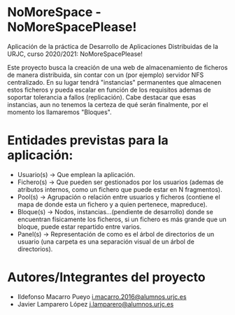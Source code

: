 # NoMoreSpace - NoMoreSpacePlease!
Aplicación de la práctica de Desarrollo de Aplicaciones Distribuidas de la URJC, curso 2020/2021: NoMoreSpacePlease!

Este proyecto busca la creación de una web de almacenamiento de ficheros de manera distribuida, sin contar con un (por ejemplo) servidor NFS centralizado. En su lugar tendrá "instancias" permanentes que almacenen estos ficheros y pueda escalar en función de los requisitos ademas de soportar tolerancia a fallos (replicación). Cabe destacar que esas instancias, aun no tenemos la certeza de qué serán finalmente, por el momento los llamaremos "Bloques".

# Entidades previstas para la aplicación:
- Usuario(s) -> Que emplean la aplicación.
- Fichero(s) -> Que pueden ser gestionados por los usuarios (ademas de atributos internos, como un fichero que puede estar en N fragmentos).
- Pool(s) -> Agrupación o relación entre usuarios y ficheros (contiene el mapa de donde esta un fichero y a quien pertenece, mapreduce).
- Bloque(s) -> Nodos, instancias...(pendiente de desarrollo) donde se encuentran físicamente los ficheros, si un fichero es más grande que un bloque, puede estar repartido entre varios.
- Panel(s) -> Representación de como es el árbol de directorios de un usuario (una carpeta es una separación visual de un árbol de directorios).

# Autores/Integrantes del proyecto
- Ildefonso Macarro Pueyo i.macarro.2016@alumnos.urjc.es
- Javier Lamparero López j.lamparero@alumnos.urjc.es
